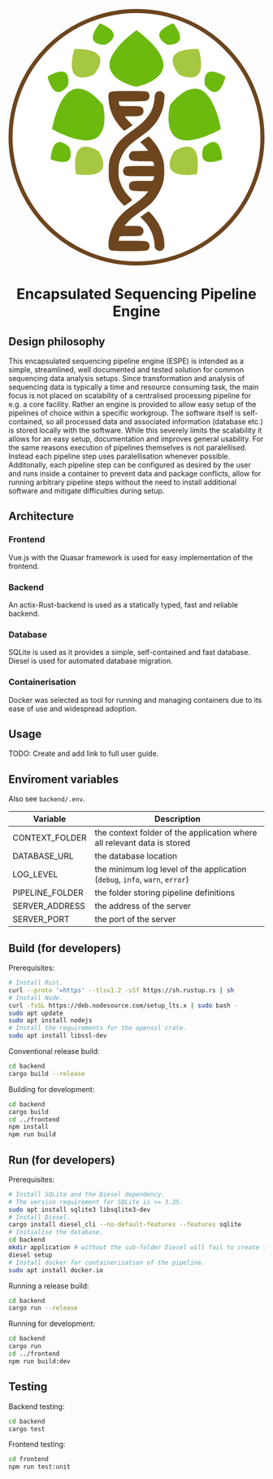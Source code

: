 <p align="center">
  <?xml version="1.0" encoding="UTF-8" standalone="no"?>
<svg
   width="506"
   height="506"
   viewBox="0 0 505.99999 506"
   aria-hidden="true"
   role="img"
   class="iconify iconify--twemoji"
   preserveAspectRatio="xMidYMid meet"
   version="1.1"
   id="svg38"
   sodipodi:docname="icon_main.svg"
   inkscape:version="1.1.2 (0a00cf5339, 2022-02-04)"
   xmlns:inkscape="http://www.inkscape.org/namespaces/inkscape"
   xmlns:sodipodi="http://sodipodi.sourceforge.net/DTD/sodipodi-0.dtd"
   xmlns:xlink="http://www.w3.org/1999/xlink"
   xmlns="http://www.w3.org/2000/svg"
   xmlns:svg="http://www.w3.org/2000/svg">
  <defs
     id="defs42" />
  <sodipodi:namedview
     id="namedview40"
     pagecolor="#ffffff"
     bordercolor="#666666"
     borderopacity="1.0"
     inkscape:pageshadow="2"
     inkscape:pageopacity="0.0"
     inkscape:pagecheckerboard="0"
     showgrid="false"
     inkscape:zoom="0.51362632"
     inkscape:cx="-196.64101"
     inkscape:cy="286.20029"
     inkscape:window-width="1920"
     inkscape:window-height="1051"
     inkscape:window-x="0"
     inkscape:window-y="0"
     inkscape:window-maximized="1"
     inkscape:current-layer="layer2"
     fit-margin-top="0"
     fit-margin-left="0"
     fit-margin-right="0"
     fit-margin-bottom="0" />
  <g
     inkscape:groupmode="layer"
     id="layer2"
     inkscape:label="Layer 1"
     transform="translate(77.132736,28.260117)">
    <circle
       style="fill:#ffffff;fill-opacity:1;stroke:#6d451e;stroke-width:8;stroke-linejoin:round;stroke-opacity:1"
       id="path854"
       cx="175.86726"
       cy="224.73988"
       r="249" />
    <g
       id="g30643"
       transform="translate(54.543871,243.41982)"
       inkscape:label="icon">
      <g
         id="g16875"
         inkscape:label="left"
         transform="translate(-116.19297,-899.60472)">
        <path
           id="path3574"
           style="fill:#6cba0e;fill-opacity:1;stroke:none;stroke-width:0.999998px;stroke-linecap:butt;stroke-linejoin:miter;stroke-opacity:1"
           d="m 237.51636,670.01016 c 0,0 -61.4081,42.46266 -52.19382,75.61433 7.50874,27.01538 52.19382,35.57515 52.19382,35.57515 0,0 44.68507,-8.55977 52.19381,-35.57515 9.21428,-33.15167 -52.19381,-75.61433 -52.19381,-75.61433 z"
           inkscape:label="leaf big top" />
        <path
           id="path7063"
           style="fill:#6cba0e;fill-opacity:1;stroke:none;stroke-width:0.999998px;stroke-linecap:butt;stroke-linejoin:miter;stroke-opacity:1"
           d="m 70.616051,864.88066 c 0,0 64.536969,37.53682 90.628609,15.10554 21.26213,-18.2793 10.01735,-62.36537 10.01735,-62.36537 0,0 -26.74097,-36.80957 -54.38613,-32.12372 -33.924492,5.7502 -46.259829,79.38355 -46.259829,79.38355 z"
           inkscape:label="leaf big bottom" />
        <path
           id="path20107"
           style="fill:#6cba0e;fill-opacity:1;stroke:none;stroke-width:1px;stroke-linecap:butt;stroke-linejoin:miter;stroke-opacity:1"
           d="m 67.862194,924.26232 c 0,0 27.093948,11.49863 36.192826,1.43809 7.41469,-8.19836 0.84199,-24.88718 0.84199,-24.88718 0,0 -12.274855,-13.07845 -22.856644,-9.88209 -12.985332,3.92239 -14.178172,33.33118 -14.178172,33.33118 z"
           inkscape:label="leaf small bottom" />
        <path
           id="path25632"
           style="fill:#6cba0e;fill-opacity:1;stroke:none;stroke-width:1px;stroke-linecap:butt;stroke-linejoin:miter;stroke-opacity:1"
           d="m 165.01346,656.1849 c 0,0 -19.11938,22.37745 -12.2635,34.08219 5.58687,9.53822 23.48005,8.29264 23.48005,8.29264 0,0 16.16621,-7.7699 16.30258,-18.82306 0.16732,-13.56377 -27.51913,-23.55177 -27.51913,-23.55177 z"
           inkscape:label="leaf small top" />
        <path
           id="path26300"
           style="fill:#a6c742;fill-opacity:1;stroke:none;stroke-width:1px;stroke-linecap:butt;stroke-linejoin:miter;stroke-opacity:1"
           d="m 114.80179,706.78601 c 0,0 -13.05079,40.67966 2.69081,52.50629 12.82785,9.63755 36.08543,-2.06259 36.08543,-2.06259 0,0 17.28728,-19.46681 11.27245,-34.34157 -7.38105,-18.25341 -50.04869,-16.10213 -50.04869,-16.10213 z"
           inkscape:label="leaf medium top" />
        <path
           id="path28371"
           style="fill:#6cba0e;fill-opacity:1;stroke:none;stroke-width:1px;stroke-linecap:butt;stroke-linejoin:miter;stroke-opacity:1"
           d="m 61.649099,761.53434 c 0,0 6.369006,28.73562 19.843011,30.30254 10.979999,1.27687 20.75158,-13.7642 20.75158,-13.7642 0,0 3.52135,-17.58743 -5.224944,-24.34711 -10.732945,-8.29505 -35.369647,7.80877 -35.369647,7.80877 z"
           inkscape:label="leaf small middle" />
        <path
           id="path28397"
           style="fill:#a6c742;fill-opacity:1;stroke:none;stroke-width:1px;stroke-linecap:butt;stroke-linejoin:miter;stroke-opacity:1"
           d="m 117.90283,953.65847 c 0,0 42.02894,7.66329 51.71354,-9.47951 7.89201,-13.96969 -6.72638,-35.51293 -6.72638,-35.51293 0,0 -21.54492,-14.61585 -35.51371,-6.7222 -17.14165,9.68662 -9.47345,51.71464 -9.47345,51.71464 z"
           inkscape:label="leaf medium bottom" />
      </g>
      <path
         style="display:inline;fill:#6d451e;fill-opacity:1;stroke-width:1"
         d="m 70.760679,204.42738 c -4.28342,-2.1125 -5.28596,-5.4357 -4.64934,-15.4115 0.70031,-10.9738 3.44025,-21.1977 8.45794,-31.5604 7.49926,-15.4877 19.27112,-28.1919 38.408541,-41.4507 13.89802,-9.6288 23.19628,-17.363997 27.76453,-23.096947 l 3.72276,-4.67186 -15.54967,-0.46146 c -16.15257,-0.47937 -18.3473,-0.98292 -21.03993,-4.82714 -1.86579,-2.66376 -1.82917,-8.03861 0.0733,-10.75479 2.90058,-4.14109 6.22606,-4.72244 27.01392,-4.72244 21.3893,0 19.49442,0.56585 20.86215,-6.22976 l 0.60369,-2.99952 h -26.40641 c -30.193031,0 -31.866171,-0.30189 -34.341201,-6.19654 -1.27969,-3.04778 -1.30493,-3.96591 -0.19752,-7.18591 2.28255,-6.63705 3.68083,-6.91892 34.337631,-6.92058 h 26.60751 l -0.60369,-2.99951 c -1.36773,-6.79561 0.52715,-6.22977 -20.86215,-6.22977 -20.78786,0 -24.11334,-0.58135 -27.01392,-4.72253 -2.43691,-3.47916 -1.93421,-8.61147 1.18582,-12.10632 l 2.69083,-3.0140905 16.35153,-0.46146 16.35154,-0.46146 -4.2495,-5.21265 c -2.33722,-2.86695997 -5.93752,-6.65753 -8.00065,-8.42349 l -3.75116,-3.21085 7.90049,-5.6511595 c 4.34526,-3.10814 8.2582,-5.65115 8.69542,-5.65115 1.44638,0 11.67317,11.5967595 16.10289,18.2600095 5.54378,8.33904 10.30688,18.6443605 12.80436,27.7031705 2.95968,10.73531 2.93865,33.53772 -0.041,44.48374 -4.46433,16.40001 -15.23043,34.173567 -26.70601,44.088267 -2.91876,2.5218 -11.59607,9.1041 -19.28293,14.6274 -7.68684,5.5234 -15.78553,11.7245 -17.99709,13.7805 -4.55556,4.2349 -11.865191,12.3872 -11.867281,13.2353 -7.5e-4,0.3093 6.193441,0.438 13.764881,0.2861 10.50788,-0.2108 14.53255,0.044 17.00376,1.0766 7.77253,3.2476 8.66354,13.3005 1.55123,17.5018 -2.21845,1.3105 -5.57703,1.5407 -22.47725,1.5407 -21.970621,0 -20.013711,-0.5701 -21.382301,6.2298 l -0.60369,2.9995 h 25.944951 c 27.83334,0 30.57166,0.3847 33.60994,4.7225 3.18509,4.5474 1.33432,11.8079 -3.60772,14.153 -4.50102,2.1359 -66.835261,2.0896 -71.179211,-0.053 z m 91.348421,-0.2706 c -3.7594,-2.353 -4.89643,-4.5395 -4.93647,-9.4927 -0.0576,-7.1254 -2.49698,-18.0284 -5.68151,-25.3942 -4.16769,-9.6399 -9.1555,-17.0001 -16.55745,-24.4329 l -6.13243,-6.1579 7.44468,-5.2401 c 4.09457,-2.8821 7.93011,-5.4264 8.52342,-5.6541 1.47477,-0.5659 10.54877,9.4057 16.25762,17.8659 9.40604,13.9391 14.40122,28.3764 15.28715,44.1839 0.51982,9.2747 0.51267,9.3157 -2.14117,12.2608 -3.45731,3.8367 -7.99012,4.6112 -12.06384,2.0613 z M 90.770709,110.18168 C 80.178969,98.622703 72.331929,84.686853 68.382699,70.422033 c -1.64091,-5.92704 -1.96706,-9.63001 -1.96706,-22.33337 0,-18.08838 1.43524,-24.63609 8.59792,-39.2244805 8.29193,-16.8884 16.7336,-25.6295995 42.105521,-43.5994695 26.61196,-18.84814 38.07302,-36.28674 39.79532,-60.55065 0.51847,-7.304373 0.89092,-8.628563 3.13251,-11.137343 2.15378,-2.41049 3.20444,-2.84731 6.84866,-2.84731 3.73456,0 4.67772,0.41761 7.12235,3.15362 l 2.81775,3.15362 -0.52156,9.305913 c -0.62994,11.2397 -3.24188,21.43875 -8.04305,31.40633 -8.77809,18.22392 -17.31211,27.26046 -42.56763,45.07426 -19.10146,13.4730495 -26.917671,21.8429995 -33.588371,35.9679 -5.05733,10.70873 -6.38875,17.09013 -6.30519,30.22053 0.0626,9.82485 0.43212,12.63203 2.49099,18.92003 3.4858,10.64588 10.11187,21.71672 17.884111,29.88094 3.68407,3.869827 6.59921,7.310027 6.47808,7.644927 -0.32022,0.8853 -14.493571,10.9277 -15.422851,10.9277 -0.4318,0 -3.34307,-2.7916 -6.46949,-6.2035 z m 0.46816,-147.181927 c -15.46478,-16.9797 -23.91772,-35.94081 -25.13738,-56.38667 -0.99446,-16.670593 -1.79774,-16.345133 40.342301,-16.345133 35.3319,0 37.32361,0.26001 39.55802,5.164 2.76969,6.078793 -9.2e-4,12.474563 -6.14386,14.180553 -1.95723,0.54359 -14.20301,0.95177 -28.64212,0.95471 l -25.223111,0.006 0.60369,2.99952 c 1.36783,6.79612 -0.5344,6.22976 20.923761,6.22976 21.06833,0 24.21706,0.60213 26.61908,5.09035 1.59392,2.97825 1.38533,7.4373 -0.48116,10.28591 -2.6775,4.0864 -6.77769,5.06277 -20.63808,4.91454 -6.91638,-0.074 -13.122671,-0.10117 -13.791751,-0.0604 -1.71773,0.10456 1.765271,4.79305 8.775241,11.81244 l 5.73165,5.73937 -7.56812,5.21849 c -4.16246,2.87018 -8.031561,5.39815 -8.597981,5.61773 -0.56642,0.2196 -3.415,-2.21954 -6.33018,-5.42029 z"
         id="path5126"
         inkscape:label="trunk" />
      <use
         x="0"
         y="0"
         xlink:href="#g16875"
         id="use16969"
         transform="matrix(-1,0,0,1,242.64678,2.5319295e-6)"
         width="100%"
         height="100%"
         inkscape:label="right" />
    </g>
  </g>
</svg>
</p>
 <p"><h1 style="text-align: center;"><b>E</b>ncapsulated <b>S</b>equencing <b>P</b>ipeline <b>E</b>ngine</h1></p>

## Design philosophy

This encapsulated sequencing pipeline engine (ESPE) is intended as a simple, streamlined, well documented and tested solution for common sequencing data analysis setups.
Since transformation and analysis of sequencing data is typically a time and resource consuming task,
the main focus is not placed on scalability of a centralised processing pipeline for e.g. a core facility.
Rather an engine is provided to allow easy setup of the pipelines of choice within a specific workgroup.
The software itself is self-contained, so all processed data and associated information (database etc.) is stored locally with the software.
While this severely limits the scalability it allows for an easy setup, documentation and improves general usability.
For the same reasons execution of pipelines themselves is not paralellised.
Instead each pipeline step uses paralellisation whenever possible.
Additonally, each pipeline step can be configured as desired by the user and runs inside a container to prevent data and package conflicts, allow for running arbitrary pipeline steps without the need to install additional software and mitigate difficulties during setup.

## Architecture

### Frontend

Vue.js with the Quasar framework is used for easy implementation of the frontend.

### Backend

An actix-Rust-backend is used as a statically typed, fast and reliable backend.

### Database

SQLite is used as it provides a simple, self-contained and fast database.
Diesel is used for automated database migration.

### Containerisation

Docker was selected as tool for running and managing containers due to its ease of use and widespread adoption.

## Usage

TODO: Create and add link to full user guide.

## Enviroment variables

Also see `backend/.env`.

| Variable        | Description                                                                 |
| --------------- | --------------------------------------------------------------------------- |
| CONTEXT_FOLDER  | the context folder of the application where all relevant data is stored     |
| DATABASE_URL    | the database location                                                       |
| LOG_LEVEL       | the minimum log level of the application (`debug`, `info`, `warn`, `error`) |
| PIPELINE_FOLDER | the folder storing pipeline definitions                                     |
| SERVER_ADDRESS  | the address of the server                                                   |
| SERVER_PORT     | the port of the server                                                      |

## Build (for developers)

Prerequisites:

```bash
# Install Rust.
curl --proto '=https' --tlsv1.2 -sSf https://sh.rustup.rs | sh
# Install Node.
curl -fsSL https://deb.nodesource.com/setup_lts.x | sudo bash -
sudo apt update
sudo apt install nodejs
# Install the requirements for the openssl crate.
sudo apt install libssl-dev
```

Conventional release build:

```bash
cd backend
cargo build --release
```

Building for development:

```bash
cd backend
cargo build
cd ../frontend
npm install
npm run build
```

## Run (for developers)

Prerequisites:

```bash
# Install SQLite and the Diesel dependency.
# The version requirement for SQLite is >= 3.35.
sudo apt install sqlite3 libsqlite3-dev
# Install Diesel.
cargo install diesel_cli --no-default-features --features sqlite
# Initialise the database.
cd backend
mkdir application # without the sub-folder Diesel will fail to create the database
diesel setup
# Install docker for containerisation of the pipeline.
sudo apt install docker.io
```

Running a release build:

```bash
cd backend
cargo run --release
```

Running for development:

```bash
cd backend
cargo run
cd ../frontend
npm run build:dev
```

## Testing

Backend testing:

```bash
cd backend
cargo test
```

Frontend testing:

```bash
cd frontend
npm run test:unit
```
